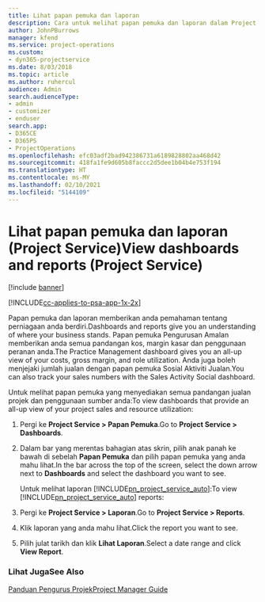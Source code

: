 ```yaml
---
title: Lihat papan pemuka dan laporan
description: Cara untuk melihat papan pemuka dan laporan dalam Project Service
author: JohnPBurrows
manager: kfend
ms.service: project-operations
ms.custom:
- dyn365-projectservice
ms.date: 8/03/2018
ms.topic: article
ms.author: ruhercul
audience: Admin
search.audienceType:
- admin
- customizer
- enduser
search.app:
- D365CE
- D365PS
- ProjectOperations
ms.openlocfilehash: efc03adf2bad942386731a6189828802aa468d42
ms.sourcegitcommit: 418fa1fe9d605b8faccc2d5dee1b04b4e753f194
ms.translationtype: HT
ms.contentlocale: ms-MY
ms.lasthandoff: 02/10/2021
ms.locfileid: "5144109"
---
```

# <a name="view-dashboards-and-reports-project-service"></a><span data-ttu-id="0f8fd-103">Lihat papan pemuka dan laporan (Project Service)</span><span class="sxs-lookup"><span data-stu-id="0f8fd-103">View dashboards and reports (Project Service)</span></span>

[!include [banner](../includes/psa-now-project-operations.md)]

[!INCLUDE[cc-applies-to-psa-app-1x-2x](../includes/cc-applies-to-psa-app-1x-2x.md)]

<span data-ttu-id="0f8fd-104">Papan pemuka dan laporan memberikan anda pemahaman tentang perniagaan anda berdiri.</span><span class="sxs-lookup"><span data-stu-id="0f8fd-104">Dashboards and reports give you an understanding of where your business stands.</span></span> <span data-ttu-id="0f8fd-105">Papan pemuka Pengurusan Amalan memberikan anda semua pandangan kos, margin kasar dan penggunaan peranan anda.</span><span class="sxs-lookup"><span data-stu-id="0f8fd-105">The Practice Management dashboard gives you an all-up view of your costs, gross margin, and role utilization.</span></span> <span data-ttu-id="0f8fd-106">Anda juga boleh menjejaki jumlah jualan dengan papan pemuka Sosial Aktiviti Jualan.</span><span class="sxs-lookup"><span data-stu-id="0f8fd-106">You can also track your sales numbers with the Sales Activity Social dashboard.</span></span>  
  
 <span data-ttu-id="0f8fd-107">Untuk melihat papan pemuka yang menyediakan semua pandangan jualan projek dan penggunaan sumber anda:</span><span class="sxs-lookup"><span data-stu-id="0f8fd-107">To view dashboards that provide an all-up view of your project sales and resource utilization:</span></span>  
  
1. <span data-ttu-id="0f8fd-108">Pergi ke **Project Service > Papan Pemuka**.</span><span class="sxs-lookup"><span data-stu-id="0f8fd-108">Go to **Project Service > Dashboards**.</span></span>  
  
2. <span data-ttu-id="0f8fd-109">Dalam bar yang merentas bahagian atas skrin, pilih anak panah ke bawah di sebelah **Papan Pemuka** dan pilih papan pemuka yang anda mahu lihat.</span><span class="sxs-lookup"><span data-stu-id="0f8fd-109">In the bar across the top of the screen, select the down arrow next to **Dashboards** and select the dashboard you want to see.</span></span>  
  
   <span data-ttu-id="0f8fd-110">Untuk melihat laporan [!INCLUDE[pn_project_service_auto](../includes/pn-project-service-auto.md)]:</span><span class="sxs-lookup"><span data-stu-id="0f8fd-110">To view [!INCLUDE[pn_project_service_auto](../includes/pn-project-service-auto.md)] reports:</span></span>  
  
3. <span data-ttu-id="0f8fd-111">Pergi ke **Project Service > Laporan**.</span><span class="sxs-lookup"><span data-stu-id="0f8fd-111">Go to **Project Service > Reports**.</span></span>  
  
4. <span data-ttu-id="0f8fd-112">Klik laporan yang anda mahu lihat.</span><span class="sxs-lookup"><span data-stu-id="0f8fd-112">Click the report you want to see.</span></span>  
  
5. <span data-ttu-id="0f8fd-113">Pilih julat tarikh dan klik **Lihat Laporan**.</span><span class="sxs-lookup"><span data-stu-id="0f8fd-113">Select a date range and click **View Report**.</span></span>  
  
### <a name="see-also"></a><span data-ttu-id="0f8fd-114">Lihat Juga</span><span class="sxs-lookup"><span data-stu-id="0f8fd-114">See Also</span></span>  
 [<span data-ttu-id="0f8fd-115">Panduan Pengurus Projek</span><span class="sxs-lookup"><span data-stu-id="0f8fd-115">Project Manager Guide</span></span>](../psa/project-manager-guide.md)
